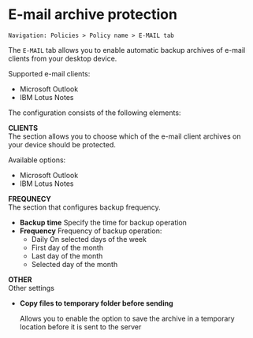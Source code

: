 # E-mail archive protection

```text
Navigation: Policies > Policy name > E-MAIL tab
```

The `E-MAIL` tab allows you to enable automatic backup archives of e-mail clients from your desktop device.

Supported e-mail clients:

* Microsoft Outlook
* IBM Lotus Notes

The configuration consists of the following elements:

**CLIENTS**  
The section allows you to choose which of the e-mail client archives on your device should be protected.

Available options:

* Microsoft Outlook
* IBM Lotus Notes

**FREQUNECY**  
The section that configures backup frequency.

* **Backup time** Specify the time for backup operation
* **Frequency** Frequency of backup operation:
  * Daily On selected days of the week
  * First day of the month
  * Last day of the month
  * Selected day of the month

**OTHER**  
Other settings

* **Copy files to temporary folder before sending**

  Allows you to enable the option to save the archive in a temporary location before it is sent to the server

